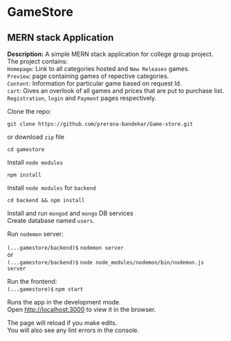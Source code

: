 # GameStore
## MERN stack Application

**Description:**  A simple MERN stack application for college group project.  
The project contains:  
`Homepage`: Link to all categories hosted and ``New Releases`` games.  
`Preview`: page containing games of repective categories.  
`Content`: Information for particular game based on request Id.  
`cart`: Gives an overlook of all games and prices that are put to purchase list.  
`Registration`, `login` and `Payment` pages respectively.

Clone the repo:
```
git clone https://github.com/prerana-bandekar/Game-store.git
```
or download `zip` file
```
cd gamestore
```
Install `node modules`
```
npm install
```
Install `node modules` for `backend`
```
cd backend && npm install
```
Install and run `mongod` and `mongo` DB services  
Create database named `users`.

Run `nodemon` server:

``(...gamestore/backend)$`` ``nodemon server``  
or  
``(...gamestore/backend)$`` ``node node_modules/nodemon/bin/nodemon.js server``

Run the frontend:  
``(...gamestore)$`` `npm start`

Runs the app in the development mode.\
Open [http://localhost:3000](http://localhost:3000) to view it in the browser.

The page will reload if you make edits.\
You will also see any lint errors in the console.
